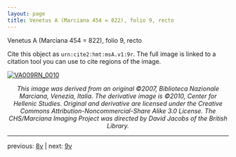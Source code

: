 ```yaml
---
layout: page
title: Venetus A (Marciana 454 = 822), folio 9, recto
---
```


Venetus A (Marciana 454 = 822), folio 9, recto

Cite this object as `urn:cite2:hmt:msA.v1:9r`.  The full image is linked to a citation tool you can use to cite regions of the image.

[![VA009RN_0010](http://www.homermultitext.org/iipsrv?IIIF=/project/homer/pyramidal/deepzoom/hmt/vaimg/2017a/VA009RN_0010.tif/full/800,/0/default.jpg)](http://www.homermultitext.org/ict2/?urn=urn:cite2:hmt:vaimg.2017a:VA009RN_0010) 

<p style="text-align: center; font-style: italic;">This image was derived from an original ©2007, Biblioteca Nazionale Marciana, Venezia, Italia. The derivative image is ©2010, Center for Hellenic Studies. Original and derivative are licensed under the Creative Commons Attribution-Noncommercial-Share Alike 3.0 License. The CHS/Marciana Imaging Project was directed by David Jacobs of the British Library.</p>

---

previous: [8v](../8v/) | next: [9v](../9v/)